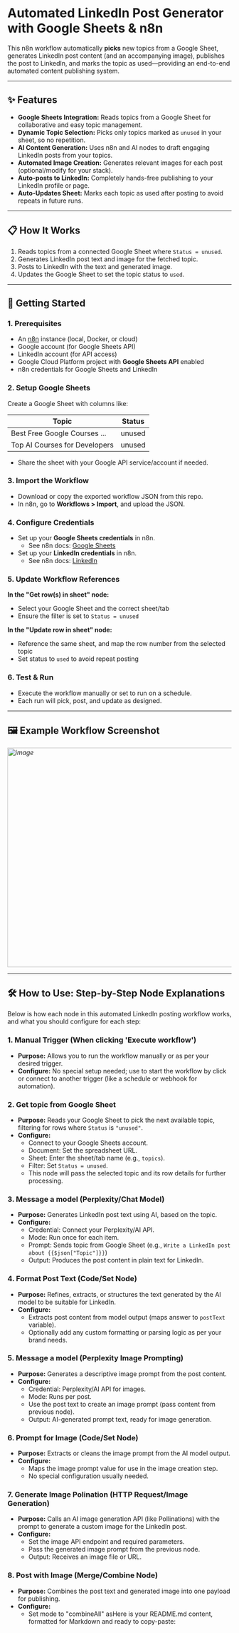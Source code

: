 # Automated LinkedIn Post Generator with Google Sheets & n8n

This n8n workflow automatically **picks** new topics from a Google Sheet, generates LinkedIn post content (and an accompanying image), publishes the post to LinkedIn, and marks the topic as used—providing an end-to-end automated content publishing system.

---

## ✨ Features

- **Google Sheets Integration:** Reads topics from a Google Sheet for collaborative and easy topic management.
- **Dynamic Topic Selection:** Picks only topics marked as `unused` in your sheet, so no repetition.
- **AI Content Generation:** Uses n8n and AI nodes to draft engaging LinkedIn posts from your topics.
- **Automated Image Creation:** Generates relevant images for each post (optional/modify for your stack).
- **Auto-posts to LinkedIn:** Completely hands-free publishing to your LinkedIn profile or page.
- **Auto-Updates Sheet:** Marks each topic as used after posting to avoid repeats in future runs.

---

## 📋 How It Works

1. Reads topics from a connected Google Sheet where `Status = unused`.
2. Generates LinkedIn post text and image for the fetched topic.
3. Posts to LinkedIn with the text and generated image.
4. Updates the Google Sheet to set the topic status to `used`.

---

## 🚀 Getting Started

### 1. Prerequisites

- An [n8n](https://n8n.io/) instance (local, Docker, or cloud)
- Google account (for Google Sheets API)
- LinkedIn account (for API access)
- Google Cloud Platform project with **Google Sheets API** enabled
- n8n credentials for Google Sheets and LinkedIn

### 2. Setup Google Sheets

Create a Google Sheet with columns like:

| Topic                           | Status  |
|----------------------------------|---------|
| Best Free Google Courses ...     | unused  |
| Top AI Courses for Developers    | unused  |

- Share the sheet with your Google API service/account if needed.

### 3. Import the Workflow

- Download or copy the exported workflow JSON from this repo.
- In n8n, go to **Workflows > Import**, and upload the JSON.

### 4. Configure Credentials

- Set up your **Google Sheets credentials** in n8n.
  - See n8n docs: [Google Sheets](https://docs.n8n.io/integrations/builtin/app-nodes/n8n-nodes-base.googlesheets/)
- Set up your **LinkedIn credentials** in n8n.
  - See n8n docs: [LinkedIn](https://docs.n8n.io/integrations/builtin/app-nodes/n8n-nodes-base.linkedin/)

### 5. Update Workflow References

**In the "Get row(s) in sheet" node:**
- Select your Google Sheet and the correct sheet/tab
- Ensure the filter is set to `Status = unused`

**In the "Update row in sheet" node:**
- Reference the same sheet, and map the row number from the selected topic
- Set status to `used` to avoid repeat posting

### 6. Test & Run

- Execute the workflow manually or set to run on a schedule.
- Each run will pick, post, and update as designed.

---

## 🖼 Example Workflow Screenshot

*<img width="1567" height="492" alt="image" src="https://github.com/user-attachments/assets/e0453ae2-0fb8-4d7a-bd84-2bd779252b8d" />*

---

## 🛠 How to Use: Step-by-Step Node Explanations

Below is how each node in this automated LinkedIn posting workflow works, and what you should configure for each step:

### 1. Manual Trigger (When clicking 'Execute workflow')
- **Purpose:** Allows you to run the workflow manually or as per your desired trigger.
- **Configure:** No special setup needed; use to start the workflow by click or connect to another trigger (like a schedule or webhook for automation).

### 2. Get topic from Google Sheet
- **Purpose:** Reads your Google Sheet to pick the next available topic, filtering for rows where `Status` is `"unused"`.
- **Configure:**
  - Connect to your Google Sheets account.
  - Document: Set the spreadsheet URL.
  - Sheet: Enter the sheet/tab name (e.g., `topics`).
  - Filter: Set `Status = unused`.
  - This node will pass the selected topic and its row details for further processing.

### 3. Message a model (Perplexity/Chat Model)
- **Purpose:** Generates LinkedIn post text using AI, based on the topic.
- **Configure:**
  - Credential: Connect your Perplexity/AI API.
  - Mode: Run once for each item.
  - Prompt: Sends topic from Google Sheet (e.g., `Write a LinkedIn post about {{$json["Topic"]}}`)
  - Output: Produces the post content in plain text for LinkedIn.

### 4. Format Post Text (Code/Set Node)
- **Purpose:** Refines, extracts, or structures the text generated by the AI model to be suitable for LinkedIn.
- **Configure:**
  - Extracts post content from model output (maps answer to `postText` variable).
  - Optionally add any custom formatting or parsing logic as per your brand needs.

### 5. Message a model (Perplexity Image Prompting)
- **Purpose:** Generates a descriptive image prompt from the post content.
- **Configure:**
  - Credential: Perplexity/AI API for images.
  - Mode: Runs per post.
  - Use the post text to create an image prompt (pass content from previous node).
  - Output: AI-generated prompt text, ready for image generation.

### 6. Prompt for Image (Code/Set Node)
- **Purpose:** Extracts or cleans the image prompt from the AI model output.
- **Configure:**
  - Maps the image prompt value for use in the image creation step.
  - No special configuration usually needed.

### 7. Generate Image Polination (HTTP Request/Image Generation)
- **Purpose:** Calls an AI image generation API (like Pollinations) with the prompt to generate a custom image for the LinkedIn post.
- **Configure:**
  - Set the image API endpoint and required parameters.
  - Pass the generated image prompt from the previous node.
  - Output: Receives an image file or URL.

### 8. Post with Image (Merge/Combine Node)
- **Purpose:** Combines the post text and generated image into one payload for publishing.
- **Configure:**
  - Set mode to "combineAll" asHere is your README.md content, formatted for Markdown and ready to copy-paste:

